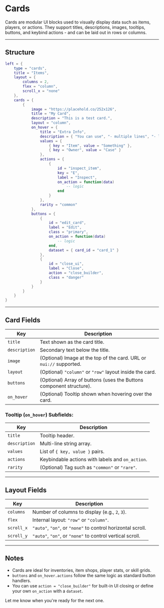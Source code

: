 # Cards

Cards are modular UI blocks used to visually display data such as items, players, or actions.
They support titles, descriptions, images, tooltips, buttons, and keybind actions - and can be laid out in rows or columns.

---

## Structure

```lua
left = {
    type = "cards",
    title = "Items",
    layout = {
        columns = 2,
        flex = "column",
        scroll_x = "none"
    },
    cards = {
        {
            image = "https://placehold.co/252x126",
            title = "My Card",
            description = "This is a test card.",
            layout = "column",
            on_hover = {
                title = "Extra Info",
                description = { "You can use", "- multiple lines", "- like this" },
                values = {
                    { key = "Item", value = "Something" },
                    { key = "Owner", value = "Case" }
                },
                actions = {
                    {
                        id = "inspect_item",
                        key = "E",
                        label = "Inspect",
                        on_action = function(data)
                            -- logic
                        end
                    }
                },
                rarity = "common"
            },
            buttons = {
                {
                    id = "edit_card",
                    label = "Edit",
                    class = "primary",
                    on_action = function(data)
                        -- logic
                    end,
                    dataset = { card_id = "card_1" }
                },
                {
                    id = "close_ui",
                    label = "Close",
                    action = "close_builder",
                    class = "danger"
                }
            }
        }
    }
}
```

---

## Card Fields

| Key           | Description                                                         |
| ------------- | ------------------------------------------------------------------- |
| `title`       | Text shown as the card title.                                       |
| `description` | Secondary text below the title.                                     |
| `image`       | (Optional) Image at the top of the card. URL or `nui://` supported. |
| `layout`      | (Optional) `"column"` or `"row"` layout inside the card.            |
| `buttons`     | (Optional) Array of buttons (uses the Buttons component structure). |
| `on_hover`    | (Optional) Tooltip shown when hovering over the card.               |

### Tooltip (`on_hover`) Subfields:

| Key           | Description                                      |
| ------------- | ------------------------------------------------ |
| `title`       | Tooltip header.                                  |
| `description` | Multi-line string array.                         |
| `values`      | List of `{ key, value }` pairs.                  |
| `actions`     | Keybindable actions with labels and `on_action`. |
| `rarity`      | (Optional) Tag such as `"common"` or `"rare"`.   |

---

## Layout Fields

| Key        | Description                                                 |
| ---------- | ----------------------------------------------------------- |
| `columns`  | Number of columns to display (e.g., `2`, `3`).              |
| `flex`     | Internal layout: `"row"` or `"column"`.                     |
| `scroll_x` | `"auto"`, `"on"`, or `"none"` to control horizontal scroll. |
| `scroll_y` | `"auto"`, `"on"`, or `"none"` to control vertical scroll.   |

---

## Notes

* Cards are ideal for inventories, item shops, player stats, or skill grids.
* `buttons` and `on_hover.actions` follow the same logic as standard button handlers.
* You can use `action = "close_builder"` for built-in UI closing or define your own `on_action` with a `dataset`.

Let me know when you're ready for the next one.